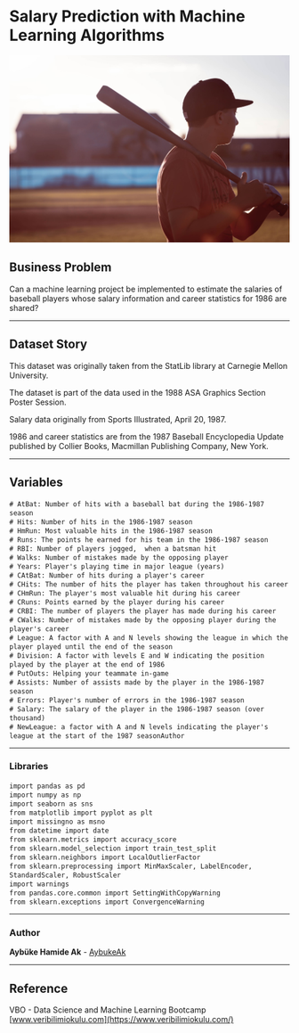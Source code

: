 # Salary Prediction with Machine Learning Algorithms

![pexels-tim-eiden-1374370 (1)](images/pexels-tim-eiden-1374370%20(1)-16362978468772.jpg)

## Business Problem

Can a machine learning project be implemented to estimate the salaries of baseball players whose salary information and career statistics for 1986 are shared?

---

## Dataset Story

This dataset was originally taken from the StatLib library at Carnegie Mellon University.

The dataset is part of the data used in the 1988 ASA Graphics Section Poster Session.

Salary data originally from Sports Illustrated, April 20, 1987.

1986 and career statistics are from the 1987 Baseball Encyclopedia Update published by Collier Books, Macmillan Publishing Company, New York.

---

## Variables

```
# AtBat: Number of hits with a baseball bat during the 1986-1987 season
# Hits: Number of hits in the 1986-1987 season
# HmRun: Most valuable hits in the 1986-1987 season
# Runs: The points he earned for his team in the 1986-1987 season
# RBI: Number of players jogged,  when a batsman hit
# Walks: Number of mistakes made by the opposing player
# Years: Player's playing time in major league (years)
# CAtBat: Number of hits during a player's career
# CHits: The number of hits the player has taken throughout his career
# CHmRun: The player's most valuable hit during his career
# CRuns: Points earned by the player during his career
# CRBI: The number of players the player has made during his career
# CWalks: Number of mistakes made by the opposing player during the player's career
# League: A factor with A and N levels showing the league in which the player played until the end of the season
# Division: A factor with levels E and W indicating the position played by the player at the end of 1986
# PutOuts: Helping your teammate in-game
# Assists: Number of assists made by the player in the 1986-1987 season
# Errors: Player's number of errors in the 1986-1987 season
# Salary: The salary of the player in the 1986-1987 season (over thousand)
# NewLeague: a factor with A and N levels indicating the player's league at the start of the 1987 seasonAuthor
```

---

### Libraries

```
import pandas as pd
import numpy as np
import seaborn as sns
from matplotlib import pyplot as plt
import missingno as msno
from datetime import date
from sklearn.metrics import accuracy_score
from sklearn.model_selection import train_test_split
from sklearn.neighbors import LocalOutlierFactor
from sklearn.preprocessing import MinMaxScaler, LabelEncoder, StandardScaler, RobustScaler
import warnings
from pandas.core.common import SettingWithCopyWarning
from sklearn.exceptions import ConvergenceWarning
```

---

### Author

**Aybüke Hamide Ak** - [AybukeAk](https://github.com/AybukeAk)

---

## Reference

VBO - Data Science and Machine Learning Bootcamp
[www.veribilimiokulu.com](https://www.veribilimiokulu.com/)





